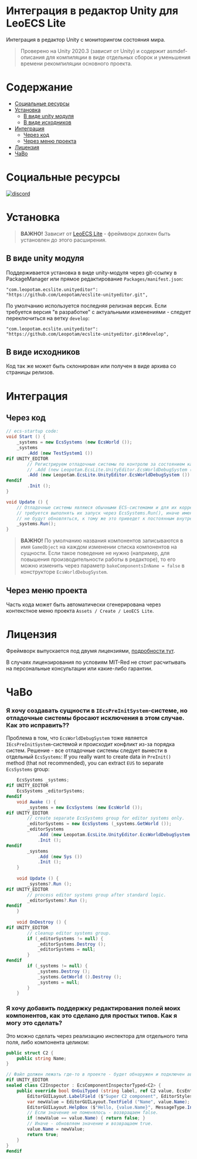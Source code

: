 # Интеграция в редактор Unity для LeoECS Lite
Интеграция в редактор Unity с мониторингом состояния мира.

> Проверено на Unity 2020.3 (зависит от Unity) и содержит asmdef-описания для компиляции в виде отдельных сборок и уменьшения времени рекомпиляции основного проекта.

# Содержание
* [Социальные ресурсы](#Социальные-ресурсы)
* [Установка](#Установка)
    * [В виде unity модуля](#В-виде-unity-модуля)
    * [В виде исходников](#В-виде-исходников)
* [Интеграция](#Интеграция)
    * [Через код](#Через-код)
    * [Через меню проекта](#Через-меню-проекта)
* [Лицензия](#Лицензия)
* [ЧаВо](#ЧаВо)

# Социальные ресурсы
[![discord](https://img.shields.io/discord/404358247621853185.svg?label=enter%20to%20discord%20server&style=for-the-badge&logo=discord)](https://discord.gg/5GZVde6)


# Установка

> **ВАЖНО!** Зависит от [LeoECS Lite](https://github.com/Leopotam/ecslite) - фреймворк должен быть установлен до этого расширения.

## В виде unity модуля
Поддерживается установка в виде unity-модуля через git-ссылку в PackageManager или прямое редактирование `Packages/manifest.json`:
```
"com.leopotam.ecslite.unityeditor": "https://github.com/Leopotam/ecslite-unityeditor.git",
```
По умолчанию используется последняя релизная версия. Если требуется версия "в разработке" с актуальными изменениями - следует переключиться на ветку `develop`:
```
"com.leopotam.ecslite.unityeditor": "https://github.com/Leopotam/ecslite-unityeditor.git#develop",
```

## В виде исходников
Код так же может быть склонирован или получен в виде архива со страницы релизов.

# Интеграция

## Через код
```c#
// ecs-startup code:
void Start () {        
    _systems = new EcsSystems (new EcsWorld ());
    _systems
        .Add (new TestSystem1 ())
#if UNITY_EDITOR
        // Регистрируем отладочные системы по контролю за состоянием каждого отдельного мира:
        // .Add (new Leopotam.EcsLite.UnityEditor.EcsWorldDebugSystem ("events"))
        .Add (new Leopotam.EcsLite.UnityEditor.EcsWorldDebugSystem ())
#endif
        .Init ();
}

void Update () {
    // Отладочные системы являюся обычными ECS-системами и для их корректной работы
    // требуется выполнять их запуск через EcsSystems.Run(), иначе имена сущностей
    // не будут обновляться, к тому же это приведет к постоянным внутренним аллокациям.
    _systems.Run();
}
```

> **ВАЖНО!** По умолчанию названия компонентов записываются в имя `GameObject` на каждом изменении списка компонентов на сущности.
> Если такое поведение не нужно (например, для повышения производительности работы в редакторе), то его
> можно изменить через параметр `bakeComponentsInName = false` в конструкторе `EcsWorldDebugSystem`.


## Через меню проекта
Часть кода может быть автоматически сгенерирована через контекстное меню проекта `Assets / Create / LeoECS Lite`.

# Лицензия
Фреймворк выпускается под двумя лицензиями, [подробности тут](./LICENSE.md).

В случаях лицензирования по условиям MIT-Red не стоит расчитывать на
персональные консультации или какие-либо гарантии.

# ЧаВо

### Я хочу создавать сущности в `IEcsPreInitSystem`-системе, но отладочные системы бросают исключения в этом случае. Как это исправить??

Проблема в том, что `EcsWorldDebugSystem` тоже является `IEcsPreInitSystem`-системой и происходит конфликт из-за порядка систем.
Решение - все отладочные системы следует вынести в отдельный `EcsSystems`:
If you really want to create data in `PreInit()` method (that not recommended), you can extract `EUS` to separate `EcsSystems` group:
```c#
    EcsSystems _systems;
#if UNITY_EDITOR
    EcsSystems _editorSystems;
#endif
    void Awake () {
        _systems = new EcsSystems (new EcsWorld ());
#if UNITY_EDITOR
        // create separate EcsSystems group for editor systems only.
        _editorSystems = new EcsSystems (_systems.GetWorld ());
        _editorSystems
            .Add (new Leopotam.EcsLite.UnityEditor.EcsWorldDebugSystem ())
            .Init ();
#endif
        _systems
            .Add (new Sys ())
            .Init ();
    }
    
    void Update () {
        _systems?.Run ();
#if UNITY_EDITOR
        // process editor systems group after standard logic. 
        _editorSystems?.Run ();
#endif
    }
    
    void OnDestroy () {
#if UNITY_EDITOR
        // cleanup editor systems group.
        if (_editorSystems != null) {
            _editorSystems.Destroy ();
            _editorSystems = null;
        }
#endif
        if (_systems != null) {
            _systems.Destroy ();
            _systems.GetWorld ().Destroy ();
            _systems = null;
        }
    }
```

### Я хочу добавить поддержку редактирования полей моих компонентов, как это сделано для простых типов. Как я могу это сделать?

Это можно сделать через реализацию инспектора для отдельного типа поля, либо компонента целиком:
```c#
public struct C2 {
    public string Name;
}

// Файл должен лежать где-то в проекте - будет обнаружен и подключен автоматически.
#if UNITY_EDITOR
sealed class C2Inspector : EcsComponentInspectorTyped<C2> {
    public override bool OnGuiTyped (string label, ref C2 value, EcsEntityDebugView entityView) {
        EditorGUILayout.LabelField ($"Super C2 component", EditorStyles.boldLabel);
        var newValue = EditorGUILayout.TextField ("Name", value.Name);
        EditorGUILayout.HelpBox ($"Hello, {value.Name}", MessageType.Info);
        // Если значение не поменялось - возвращаем false.
        if (newValue == value.Name) { return false; }
        // Иначе - обновляем значение и возвращаем true.
        value.Name = newValue;
        return true;
    }
}
#endif
```
